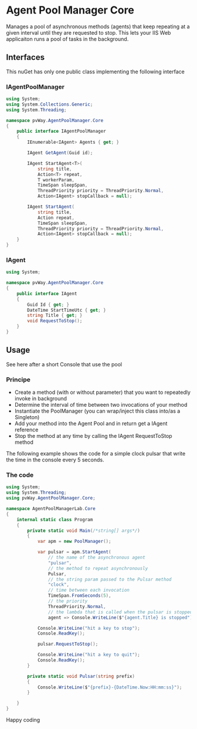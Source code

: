 ﻿# Agent Pool Manager Core

Manages a pool of asynchronous methods (agents) that keep repeating at a given interval until they are requested to stop.
This lets your IIS Web applicaiton runs a pool of tasks in the background.

## Interfaces

This nuGet has only one public class implementing the following interface

### IAgentPoolManager

```csharp
using System;
using System.Collections.Generic;
using System.Threading;

namespace pvWay.AgentPoolManager.Core
{
    public interface IAgentPoolManager
    {
        IEnumerable<IAgent> Agents { get; }

        IAgent GetAgent(Guid id);

        IAgent StartAgent<T>(
            string title,
            Action<T> repeat,
            T workerParam,
            TimeSpan sleepSpan,
            ThreadPriority priority = ThreadPriority.Normal,
            Action<IAgent> stopCallback = null);

        IAgent StartAgent(
            string title,
            Action repeat,
            TimeSpan sleepSpan,
            ThreadPriority priority = ThreadPriority.Normal,
            Action<IAgent> stopCallback = null);
    }
}
```

### IAgent

```csharp
using System;

namespace pvWay.AgentPoolManager.Core
{
    public interface IAgent
    {
        Guid Id { get; }
        DateTime StartTimeUtc { get; }
        string Title { get; }
        void RequestToStop();
    }
}
```

## Usage

See here after a short Console that use the pool

### Principe

* Create a method (with or without parameter) that you want to repeatedly invoke in background
* Determine the interval of time between two invocations of your method
* Instantiate the PoolManager (you can wrap/inject this class into/as a Singleton)
* Add your method into the Agent Pool and in return get a IAgent reference
* Stop the method at any time by calling the IAgent RequestToStop method

The following example shows the code for a simple clock pulsar that write the time in the console every 5 seconds.

### The code

```csharp
using System;
using System.Threading;
using pvWay.AgentPoolManager.Core;

namespace AgentPoolManagerLab.Core
{
    internal static class Program
    {
        private static void Main(/*string[] args*/)
        {
            var apm = new PoolManager();

            var pulsar = apm.StartAgent(
                // the name of the asynchronous agent
                "pulsar",
                // the method to repeat asynchronously
                Pulsar,
                // the string param passed to the Pulsar method
                "clock",
                // time between each invocation
                TimeSpan.FromSeconds(5),
                // the priority
                ThreadPriority.Normal,
                // the lambda that is called when the pulsar is stopped
                agent => Console.WriteLine($"{agent.Title} is stopped"));

            Console.WriteLine("hit a key to stop");
            Console.ReadKey();

            pulsar.RequestToStop();

            Console.WriteLine("hit a key to quit");
            Console.ReadKey();
        }

        private static void Pulsar(string prefix)
        {
            Console.WriteLine($"{prefix}-{DateTime.Now:HH:mm:ss}");
        }

    }
}

```

Happy coding